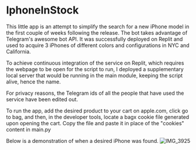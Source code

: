 # IphoneInStock
This little app is an attempt to simplify the search for a new iPhone model in the first couple of weeks following the release. The bot takes advantage of Telegram's awesome bot API. It was successfully deployed on Replit and used to acquire 3 iPhones of different colors and configurations in NYC and California.

To achieve continuous integration of the service on Replit, which requires the webpage to be open for the script to run, I deployed a supplementary local server that would be running in the main module, keeping the script alive, hence the name.

For privacy reasons, the Telegram ids of all the people that have used the service have been edited out.

To run the app, add the desired product to your cart on apple.com, click go to bag, and then, in the developer tools, locate a bagx cookie file generated upon opening the cart. Copy the file and paste it in place of the "cookies" content in main.py

Below is a demonstration of when a desired iPhone was found.
![IMG_3925](https://github.com/turpitka/IphoneInStock/assets/111830322/02428729-8e57-48f3-b676-d558738b21ea)
